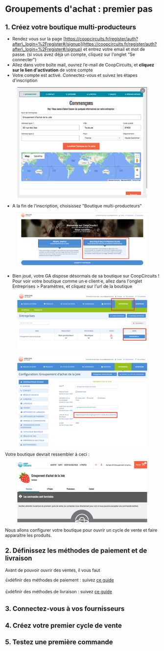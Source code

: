 # Groupements d'achat : premier pas

## 1. Créez votre boutique multi-producteurs

* Rendez vous sur la page [https://coopcircuits.fr/register/auth?after\_login=%2Fregister#/signup](https://coopcircuits.fr/register/auth?after\_login=%2Fregister#/signup) et entrez votre email et mot de passe. (si vous avez déjà un compte, cliquez sur l'onglet "Se connecter")
* Allez dans votre boîte mail, ouvrez l’e-mail de CoopCircuits, et **cliquez sur le lien d'activation** de votre compte
* Votre compte est activé. Connectez-vous et suivez les étapes d'inscription

<figure><img src="../.gitbook/assets/Screen Shot 2022-09-20 at 10.45.21.png" alt=""><figcaption></figcaption></figure>

* A la fin de l'inscription, choisissez "Boutique multi-producteurs"&#x20;

<figure><img src="../.gitbook/assets/Screen Shot 2022-09-20 at 10.47.15.png" alt=""><figcaption></figcaption></figure>

* Bien joué, votre GA dispose désormais de sa boutique sur CoopCircuits ! Pour voir votre boutique comme un·e client·e, allez dans l'onglet Entreprises > Paramètres, et cliquez sur l'url de la boutique&#x20;



<figure><img src="../.gitbook/assets/Screen Shot 2022-09-20 at 10.50.05.png" alt=""><figcaption></figcaption></figure>

<figure><img src="../.gitbook/assets/Screen Shot 2022-09-20 at 10.50.20.png" alt=""><figcaption></figcaption></figure>

Votre boutique devrait ressembler à ceci :&#x20;

<figure><img src="../.gitbook/assets/Screen Shot 2022-09-20 at 10.55.52.png" alt=""><figcaption></figcaption></figure>

Nous allons configurer votre boutique pour ouvrir un cycle de vente et faire apparaître les produits.



## 2. Définissez les méthodes de paiement et de livraison

Avant de pouvoir ouvrir des ventes, il vous faut&#x20;

:thumbsup:définir des méthodes de paiement : suivez [ce guide ](https://guide.openfoodnetwork.org/v/fr/basic-features/shopfront/payment-methods)

:thumbsup:définir des méthodes de livraison : suivez [ce guide](https://guide.openfoodnetwork.org/v/fr/basic-features/shopfront/shipping-methods)&#x20;



## 3. Connectez-vous à vos fournisseurs





## 4. Créez votre premier cycle de vente



###



## 5. Testez une première commande





